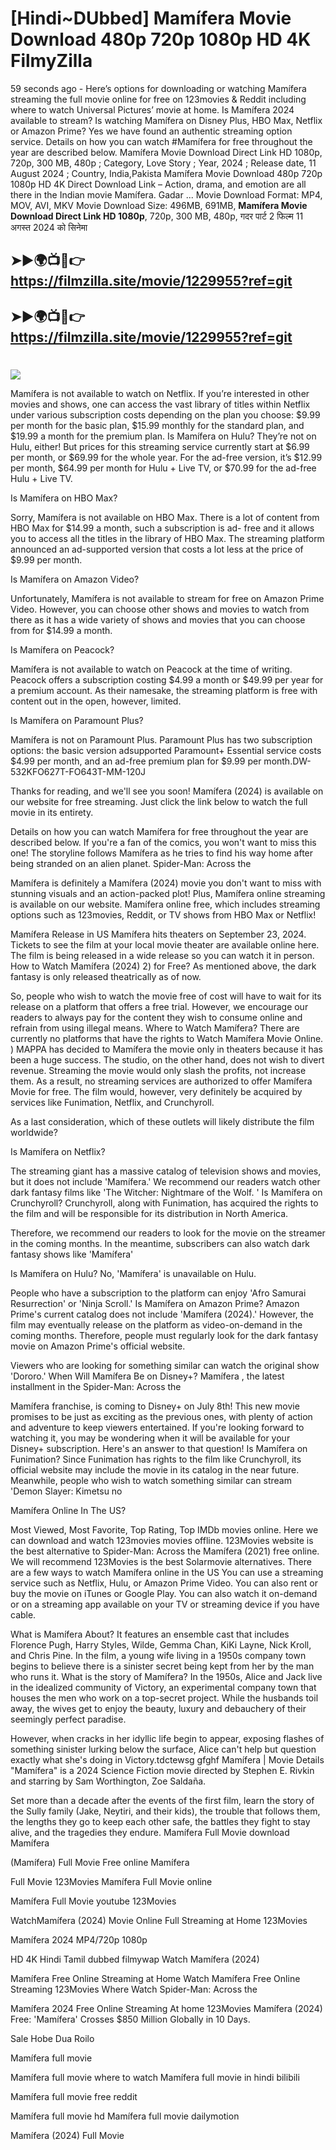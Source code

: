 # [Hindi~DUbbed] Mamífera Movie Download 480p 720p 1080p HD 4K FilmyZilla


59 seconds ago - Here’s options for downloading or watching Mamífera streaming the full movie online for free on 123movies & Reddit including where to watch Universal Pictures’ movie at home. Is Mamífera 2024 available to stream? Is watching Mamífera on Disney Plus, HBO Max, Netflix or Amazon Prime? Yes we have found an authentic streaming option service. Details on how you can watch #Mamífera for free throughout the year are described below. Mamífera Movie Download Direct Link HD 1080p, 720p, 300 MB, 480p ; Category, Love Story ; Year, 2024 ; Release date, 11 August 2024 ; Country, India,Pakista Mamífera Movie Download 480p 720p 1080p HD 4K Direct Download Link – Action, drama, and emotion are all there in the Indian movie Mamífera. Gadar ...
Movie Download Format: MP4, MOV, AVI, MKV
Movie Download Size: 496MB, 691MB, **Mamífera Movie Download Direct Link HD 1080p**, 720p, 300 MB, 480p, गदर पार्ट 2 फिल्म 11 अगस्त 2024 को सिनेमा

## ➤►🌍📺📱👉   https://filmzilla.site/movie/1229955?ref=git

## ➤►🌍📺📱👉   https://filmzilla.site/movie/1229955?ref=git

#

<img src="https://image.tmdb.org/t/p/w780//lDZ0PmPvS5ZgqnRzhqsnjjAvWTp.jpg" />

Mamífera is not available to watch on Netflix. If you’re interested in other movies and shows, one can access the vast library of titles within Netflix under various subscription costs depending on the plan you choose: $9.99 per month for the basic plan, $15.99 monthly for the standard plan, and $19.99 a month for the premium plan. Is Mamífera on Hulu? They’re not on Hulu, either! But prices for this streaming service currently start at $6.99 per month, or $69.99 for the whole year. For the ad-free version, it’s $12.99 per month, $64.99 per month for Hulu + Live TV, or $70.99 for the ad-free Hulu + Live TV.

Is Mamífera on HBO Max?

Sorry, Mamífera is not available on HBO Max. There is a lot of content from HBO Max for $14.99 a month, such a subscription is ad- free and it allows you to access all the titles in the library of HBO Max. The streaming platform announced an ad-supported version that costs a lot less at the price of $9.99 per month.

Is Mamífera on Amazon Video?

Unfortunately, Mamífera is not available to stream for free on Amazon Prime Video. However, you can choose other shows and movies to watch from there as it has a wide variety of shows and movies that you can choose from for $14.99 a month.

Is Mamífera on Peacock?

Mamífera is not available to watch on Peacock at the time of writing. Peacock offers a subscription costing $4.99 a month or $49.99 per year for a premium account. As their namesake, the streaming platform is free with content out in the open, however, limited.

Is Mamífera on Paramount Plus?

Mamífera is not on Paramount Plus. Paramount Plus has two subscription options: the basic version adsupported Paramount+ Essential service costs $4.99 per month, and an ad-free premium plan for $9.99 per month.DW-532KFO627T-FO643T-MM-120J

Thanks for reading, and we'll see you soon! Mamífera (2024) is available on our website for free streaming. Just click the link below to watch the full movie in its entirety.

Details on how you can watch Mamífera for free throughout the year are described below. If you're a fan of the comics, you won't want to miss this one! The storyline follows Mamífera as he tries to find his way home after being stranded on an alien planet. Spider-Man: Across the

Mamífera is definitely a Mamífera (2024) movie you don't want to miss with stunning visuals and an action-packed plot! Plus, Mamífera online streaming is available on our website. Mamífera online free, which includes streaming options such as 123movies, Reddit, or TV shows from HBO Max or Netflix!

Mamífera Release in US Mamífera hits theaters on September 23, 2024. Tickets to see the film at your local movie theater are available online here. The film is being released in a wide release so you can watch it in person. How to Watch Mamífera (2024) 2) for Free? As mentioned above, the dark fantasy is only released theatrically as of now.

So, people who wish to watch the movie free of cost will have to wait for its release on a platform that offers a free trial. However, we encourage our readers to always pay for the content they wish to consume online and refrain from using illegal means. Where to Watch Mamífera? There are currently no platforms that have the rights to Watch Mamífera Movie Online. ) MAPPA has decided to Mamífera the movie only in theaters because it has been a huge success. The studio, on the other hand, does not wish to divert revenue. Streaming the movie would only slash the profits, not increase them. As a result, no streaming services are authorized to offer Mamífera Movie for free. The film would, however, very definitely be acquired by services like Funimation, Netflix, and Crunchyroll.

As a last consideration, which of these outlets will likely distribute the film worldwide?

Is Mamífera on Netflix?

The streaming giant has a massive catalog of television shows and movies, but it does not include 'Mamífera.' We recommend our readers watch other dark fantasy films like 'The Witcher: Nightmare of the Wolf. ' Is Mamífera on Crunchyroll? Crunchyroll, along with Funimation, has acquired the rights to the film and will be responsible for its distribution in North America.

Therefore, we recommend our readers to look for the movie on the streamer in the coming months. In the meantime, subscribers can also watch dark fantasy shows like 'Mamífera'

Is Mamífera on Hulu? No, 'Mamífera' is unavailable on Hulu.

People who have a subscription to the platform can enjoy 'Afro Samurai Resurrection' or 'Ninja Scroll.' Is Mamífera on Amazon Prime? Amazon Prime's current catalog does not include 'Mamífera (2024).' However, the film may eventually release on the platform as video-on-demand in the coming months. Therefore, people must regularly look for the dark fantasy movie on Amazon Prime's official website.

Viewers who are looking for something similar can watch the original show 'Dororo.' When Will Mamífera Be on Disney+? Mamífera , the latest installment in the Spider-Man: Across the

Mamífera franchise, is coming to Disney+ on July 8th! This new movie promises to be just as exciting as the previous ones, with plenty of action and adventure to keep viewers entertained. If you're looking forward to watching it, you may be wondering when it will be available for your Disney+ subscription. Here's an answer to that question! Is Mamífera on Funimation? Since Funimation has rights to the film like Crunchyroll, its official website may include the movie in its catalog in the near future. Meanwhile, people who wish to watch something similar can stream 'Demon Slayer: Kimetsu no

Mamífera Online In The US?

Most Viewed, Most Favorite, Top Rating, Top IMDb movies online. Here we can download and watch 123movies movies offline. 123Movies website is the best alternative to Spider-Man: Across the Mamífera (2021) free online. We will recommend 123Movies is the best Solarmovie alternatives. There are a few ways to watch Mamífera online in the US You can use a streaming service such as Netflix, Hulu, or Amazon Prime Video. You can also rent or buy the movie on iTunes or Google Play. You can also watch it on-demand or on a streaming app available on your TV or streaming device if you have cable.

What is Mamífera About? It features an ensemble cast that includes Florence Pugh, Harry Styles, Wilde, Gemma Chan, KiKi Layne, Nick Kroll, and Chris Pine. In the film, a young wife living in a 1950s company town begins to believe there is a sinister secret being kept from her by the man who runs it. What is the story of Mamífera? In the 1950s, Alice and Jack live in the idealized community of Victory, an experimental company town that houses the men who work on a top-secret project. While the husbands toil away, the wives get to enjoy the beauty, luxury and debauchery of their seemingly perfect paradise.

However, when cracks in her idyllic life begin to appear, exposing flashes of something sinister lurking below the surface, Alice can't help but question exactly what she's doing in Victory.tdctewsg gfghf Mamífera | Movie Details "Mamífera" is a 2024 Science Fiction movie directed by Stephen E. Rivkin and starring by Sam Worthington, Zoe Saldaña.

Set more than a decade after the events of the first film, learn the story of the Sully family (Jake, Neytiri, and their kids), the trouble that follows them, the lengths they go to keep each other safe, the battles they fight to stay alive, and the tragedies they endure. Mamífera Full Movie download Mamífera

(Mamífera) Full Movie Free online Mamífera

Full Movie 123Movies Mamífera Full Movie online

Mamífera Full Movie youtube 123Movies

WatchMamífera (2024) Movie Online Full Streaming at Home 123Movies

Mamífera 2024 MP4/720p 1080p

HD 4K Hindi Tamil dubbed filmywap Watch Mamífera (2024)

Mamífera Free Online Streaming at Home Watch Mamífera Free Online Streaming 123Movies Where Watch Spider-Man: Across the

Mamífera 2024 Free Online Streaming At home 123Movies Mamífera (2024) Free: 'Mamífera' Crosses $850 Million Globally in 10 Days.

Sale Hobe Dua Roilo

Mamífera full movie

Mamífera full movie where to watch Mamífera full movie in hindi bilibili

Mamífera full movie free reddit

Mamífera full movie hd Mamífera full movie dailymotion

Mamífera (2024) Full Movie